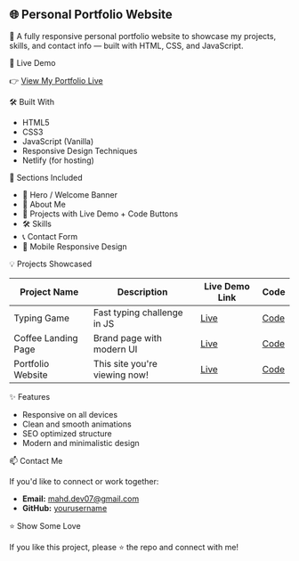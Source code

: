 🌐 Personal Portfolio Website
-------------------------------
🎨 A fully responsive personal portfolio website to showcase my projects, skills, and contact info — built with HTML, CSS, and JavaScript.

🔗 Live Demo

👉 [View My Portfolio Live](https://mahdportfolio.netlify.app)

🛠️ Built With

- HTML5
- CSS3 
- JavaScript (Vanilla)
- Responsive Design Techniques
- Netlify (for hosting)

📂 Sections Included

- 👋 Hero / Welcome Banner
- 🧠 About Me
- 💼 Projects with Live Demo + Code Buttons
- 🛠️ Skills
- 📞 Contact Form
- 📱 Mobile Responsive Design

💡 Projects Showcased

| Project Name          | Description                                 | Live Demo Link                         | Code |
|-----------------------|---------------------------------------------|----------------------------------------|------|
| Typing Game           | Fast typing challenge in JS                 | [Live](https://typingame-js.netlify.app) | [Code](https://github.com/codebymahd/typinggame-js) |
| Coffee Landing Page   | Brand page with modern UI                   | [Live](https://coffeebrand-landingpage.netlify.app) | [Code](https://github.com/codebymahd/CoffeeBrand-LandingPage) |
| Portfolio Website     | This site you're viewing now!               | [Live](https://mahdportfolio.netlify.app) | [Code](https://github.com/codebymahd/My-Portfolio) |

✨ Features

- Responsive on all devices
- Clean and smooth animations
- SEO optimized structure
- Modern and minimalistic design

📫 Contact Me

If you'd like to connect or work together:

- **Email:** mahd.dev07@gmail.com
- **GitHub:** [yourusername](https://github.com/codebymahd)

⭐️ Show Some Love

If you like this project, please ⭐️ the repo and connect with me!

